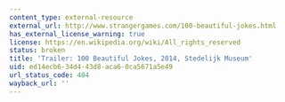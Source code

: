 ```yaml
---
content_type: external-resource
external_url: http://www.strangergames.com/100-beautiful-jokes.html
has_external_license_warning: true
license: https://en.wikipedia.org/wiki/All_rights_reserved
status: broken
title: 'Trailer: 100 Beautiful Jokes, 2014, Stedelijk Museum'
uid: ed14ecb6-34d4-43d8-aca6-0ca5671a5e49
url_status_code: 404
wayback_url: ''
---
```

